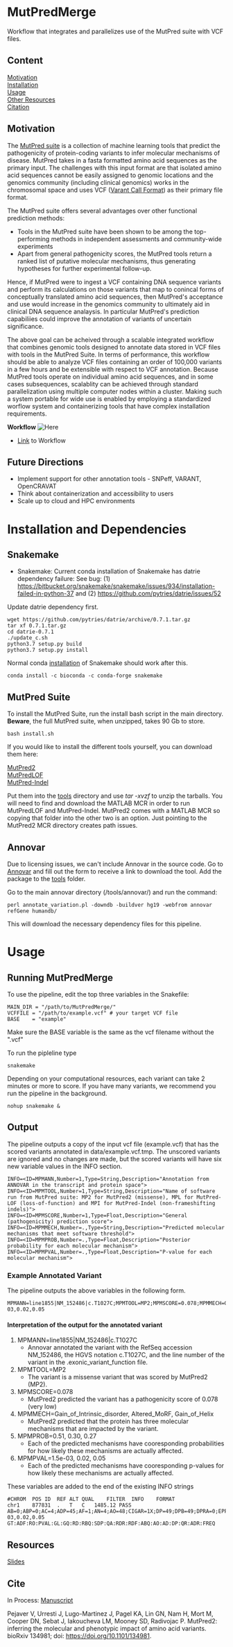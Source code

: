 # MutPredMerge
Workflow that integrates and parallelizes use of the MutPred suite with VCF files.
## Content
[Motivation](#motivation)<br>
[Installation](#installation-and-dependencies)<br>
[Usage](#usage)<br>
[Other Resources](#resources)<br>
[Citation](#cite)


## Motivation
The [MutPred suite](http://mutpred.mutdb.org/) is a collection of machine learning tools that predict the pathogenicity of protein-coding variants to infer molecular mechanisms of disease. MutPred takes in a fasta formatted amino acid sequences as the primary input. The challenges with this input format are that isolated amino acid sequences cannot be easily assigned to genomic locations and the genomics community (including clinical genomics) works in the chromosomal space and uses VCF ([Varant Call Format](https://en.wikipedia.org/wiki/Variant_Call_Format)) as their primary file format. 

The MutPred suite offers several advantages over other functional prediction methods:
* Tools in the MutPred suite have been shown to be among the top-performing methods in independent assessments and community-wide experiments
* Apart from general pathogenicity scores, the MutPred tools return a ranked list of putative molecular mechanisms, thus generating hypotheses for further experimental follow-up.

Hence, if MutPred were to ingest a VCF containing DNA sequence variants and perform its calculations on those variants that map to conincal forms of conceptually translated amino acid sequences, then MutPred's acceptance and use would increase in the genomics community to ultimately aid in clinical DNA sequence analaysis. In particular MutPred's prediction capabiliies could improve the annotation of variants of uncertain significance.

The above goal can be acheived through a scalable integrated workflow that combines genomic tools designed to annotate data stored in VCF files with tools in the MutPred Suite. In terms of performance, this workflow should be able to analyze VCF files containing an order of 100,000 variants in a few hours and be extensible with respect to VCF annotation. Because MutPred tools operate on individual amino acid sequences, and in some cases subsequences, scalablity can be achieved through standard parallelization using multiple computer nodes within a cluster. Making such a system portable for wide use is enabled by employing a standardized worflow system and containerizing tools that have complex installation requirements.  

**Workflow** ![Here](data/mutpred_workflow.png "Conceptual Workflow")
* [Link](https://docs.google.com/drawings/d/1K82kxgp6OYccRhUak_vzbA3sk6ERMYB-eNRHvFq8JGo/edit?usp=sharing) to Workflow

## Future Directions

* Implement support for other annotation tools - SNPeff, VARANT, OpenCRAVAT 
* Think about containerization and accessibility to users
* Scale up to cloud and HPC environments

# Installation and Dependencies
## Snakemake
* Snakemake: Current conda installation of Snakemake has datrie dependency failure:
See bug:
(1) https://bitbucket.org/snakemake/snakemake/issues/934/installation-failed-in-python-37 and 
(2) https://github.com/pytries/datrie/issues/52 

Update datrie dependency first. 
``` 
wget https://github.com/pytries/datrie/archive/0.7.1.tar.gz
tar xf 0.7.1.tar.gz
cd datrie-0.7.1
./update_c.sh 
python3.7 setup.py build
python3.7 setup.py install  
```

Normal conda [installation](https://snakemake.readthedocs.io/en/stable/getting_started/installation.html) of Snakemake should work after this.
```
conda install -c bioconda -c conda-forge snakemake
```

## MutPred Suite

To install the MutPred Suite, run the install bash script in the main directory. **Beware**, the full MutPred suite, when unzipped, takes 90 Gb to store.
```
bash install.sh
```
 If you would like to install the different tools yourself, you can download them here:

[MutPred2](http://mutpred.mutdb.org/#dload)<br>
[MutPredLOF](http://mutpredlof.cs.indiana.edu/#dload)<br>
[MutPred-Indel](http://mutpredindel.cs.indiana.edu/#dload)

Put them into the [tools](/tools) directory and use *tar -xvzf* to unzip the tarballs. You will need to find and download the MATLAB MCR in order to run MutPredLOF and MutPred-Indel. MutPred2 comes with a MATLAB MCR so copying that folder into the other two is an option. Just pointing to the MutPred2 MCR directory creates path issues. 

## Annovar
Due to licensing issues, we can't include Annovar in the source code. Go to [Annovar](http://annovar.openbioinformatics.org/en/latest/user-guide/download/) and fill out the form to receive a link to download the tool. Add the package to the [tools](/tools) folder.

Go to the main annovar directory (/tools/annovar/) and run the command:
```
perl annotate_variation.pl -downdb -buildver hg19 -webfrom annovar refGene humandb/
```
This will download the necessary dependency files for this pipeline.

# Usage
## Running MutPredMerge
To use the pipeline, edit the top three variables in the Snakefile:
```
MAIN_DIR = "/path/to/MutPredMerge/"
VCFFILE = "/path/to/example.vcf" # your target VCF file
BASE    = "example"
```
Make sure the BASE variable is the same as the vcf filename without the ".vcf"

To run the pipleline type
```
snakemake
```
Depending on your computational resources, each variant can take 2 minutes or more to score. If you have many variants, we recommend you run the pipeline in the background.
```
nohup snakemake &
```
## Output
The pipeline outputs a copy of the input vcf file (example.vcf) that has the scored variants annotated in data/example.vcf.tmp. The unscored variants are ignored and no changes are made, but the scored variants will have six new variable values in the INFO section.
```
INFO=<ID=MPMANN,Number=1,Type=String,Description="Annotation from ANNOVAR in the transcript and protein space">
INFO=<ID=MPMTOOL,Number=1,Type=String,Description="Name of software run from MutPred suite: MP2 for MutPred2 (missense), MPL for MutPred-LOF (loss-of-function) and MPI for MutPred-Indel (non-frameshifting indels)">
INFO=<ID=MPMSCORE,Number=1,Type=Float,Description="General (pathogenicity) prediction score">
INFO=<ID=MPMMECH,Number=.,Type=String,Description="Predicted molecular mechanisms that meet software threshold">
INFO=<ID=MPMPROB,Number=.,Type=Float,Description="Posterior probability for each molecular mechanism">
INFO=<ID=MPMPVAL,Number=.,Type=Float,Description="P-value for each molecular mechanism">
```
### Example Annotated Variant
The pipeline outputs the above variables in the following form.
```
MPMANN=line1855|NM_152486|c.T1027C;MPMTOOL=MP2;MPMSCORE=0.078;MPMMECH=Gain_of_Intrinsic_disorder,Altered_MoRF,Gain_of_Helix;MPMPROB=0.51,0.30,0.27;MPMPVAL=1.5e-03,0.02,0.05
```
#### Interpretation of the output for the annotated variant
1. MPMANN=line1855|NM_152486|c.T1027C
   * Annovar annotated the variant with the RefSeq accession NM_152486, the HGVS notation c.T1027C, and the line number of the variant in the .exonic_variant_function file.
2. MPMTOOL=MP2
   * The variant is a missense variant that was scored by MutPred2 (MP2).
3. MPMSCORE=0.078
   * MutPred2 predicted the variant has a pathogenicity score of 0.078 (very low)
4. MPMMECH=Gain_of_Intrinsic_disorder, Altered_MoRF, Gain_of_Helix
   * MutPred2 predicted that the protein has three molecular mechanisms that are impacted by the variant.
5. MPMPROB=0.51, 0.30, 0.27
   * Each of the predicted mechanisms have cooresponding probabilities for how likely these mechanisms are actually affected.
6. MPMPVAL=1.5e-03, 0.02, 0.05
   * Each of the predicted mechanisms have cooresponding p-values for how likely these mechanisms are actually affected.

These variables are added to the end of the existing INFO strings
```
#CHROM	POS	ID	REF	ALT	QUAL	FILTER	INFO	FORMAT
chr1	877831	.	T	C	1485.12	PASS	AB=0;ABP=0;AC=4;ADP=45;AF=1;AN=4;AO=48;CIGAR=1X;DP=49;DPB=49;DPRA=0;EPP=11.8771;EPPR=0;GTI=0;HET=0;HOM=1;LEN=1;MEANALT=2;MQM=60;MQMR=0;NC=0;NS=1;NUMALT=1;ODDS=70.0487;PAIRED=1;PAIREDR=0;PAO=0;PQA=0;PQR=0;PRO=0;QA=1694;QR=0;RO=0;RPL=25;RPP=3.19126;RPPR=0;RPR=23;RUN=1;SAF=20;SAP=5.9056;SAR=28;SF=0,1;SRF=0;SRP=0;SRR=0;TYPE=snp;WT=0;MPMANN=line1855|NM_152486|c.T1027C;MPMTOOL=MP2;MPMSCORE=0.078;MPMMECH=Gain_of_Intrinsic_disorder,Altered_MoRF,Gain_of_Helix;MPMPROB=0.51,0.30,0.27;MPMPVAL=1.5e-03,0.02,0.05	GT:ADF:RO:PVAL:GL:GQ:RD:RBQ:SDP:QA:RDR:RDF:ABQ:AO:AD:DP:QR:ADR:FREQ
```

## Resources
[Slides](https://docs.google.com/presentation/d/1Fp9yuV2slaYAni1wY5unc3VICNFA83dt0pRXeipHnmo/edit?usp=sharing)


## Cite
In Process: [Manuscript](https://docs.google.com/document/d/1vBUD3H7PPvaJc4gL45TGOKKsatZuMZtkQfMggRceGec/edit?usp=sharing)

Pejaver V, Urresti J, Lugo-Martinez J, Pagel KA, Lin GN, Nam H, Mort M, Cooper DN, Sebat J, Iakoucheva LM, Mooney SD, Radivojac P. MutPred2: inferring the molecular and phenotypic impact of amino acid variants. bioRxiv 134981; doi: https://doi.org/10.1101/134981.
